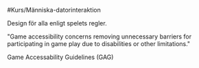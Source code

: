 #Kurs/Människa-datorinteraktion

Design för alla enligt spelets regler.

"Game accessibility concerns removing unnecessary barriers for participating in game play due to disabilities or other limitations."

Game Accessability Guidelines (GAG)